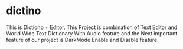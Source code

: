 # dictino
This is Dictiono + Editor. This Project is combination of Text Editor and World Wide Text Dictionary With Audio feature and the Next important feature of our project is DarkMode Enable and Disable feature.

